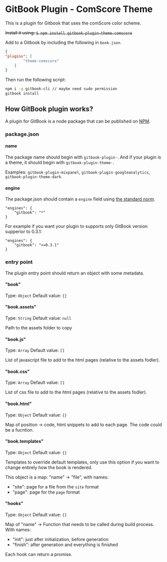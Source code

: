 GitBook Plugin - ComScore Theme
==============

This is a plugin for Gitbook that uses the comScore color scheme.

~~Install it using: ```$ npm install gitbook-plugin-theme-comscore```~~

Add to a Gitbook by including the following in `book.json`.

``` json
{
"plugins": [
        "theme-comscore"
    ]
}
```

Then run the following script:
``` bash
npm i -g gitbook-cli // maybe need sudo permission
gitbook install
```
















<extoc></extoc>

## How GitBook plugin works?

A plugin for GitBook is a node package that can be published on [NPM](http://www.npmjs.org).

### package.json

#### name

The package name should begin with ```gitbook-plugin-```. And if your plugin is a theme, it should begin with ```gitbook-plugin-theme-```.

Examples: `gitbook-plugin-mixpanel`, `gitbook-plugin-googleanalytics`, `gitbook-plugin-theme-dark`

#### engine

The package.json should contain a `engine` field using [the standard norm](https://www.npmjs.org/doc/json.html#engines).

```
"engines": {
    "gitbook": "*"
}
```

For example if you want your plugin to supports only GitBook version supperior to 0.3.1:

```
"engines": {
    "gitbook": ">=0.3.1"
}
```

### entry point

The plugin entry point should return an object with some metadata.

#### "book"

Type: `Object`
Default value: `{}`

#### "book.assets"

Type: `String`
Default value: `null`

Path to the assets folder to copy

#### "book.js"

Type: `Array`
Default value: `[]`

List of javascript file to add to the html pages (relative to the assets fodler).

#### "book.css"

Type: `Array`
Default value: `[]`

List of css file to add to the html pages (relative to the assets fodler).

#### "book.html"

Type: `Object`
Default value: `{}`

Map of position -> code, html snippets to add to each page. The code could be a fucntion.

#### "book.templates"

Type: `Object`
Default value: `{}`

Templates to override default templates, only use this option if you want to change entirely how the book is rendered.

This object is a map: "name" -> "file", with names:

* "site": page for a file from the `site` format
* "page": page for the `page` format

#### "hooks"

Type: `Object`
Default value: `{}`

Map of "name" -> Function that needs to be called during build process. With names:

* "init": just after initialization, before generation
* "finish": after generation and everything is finished

Each hook can return a promise.
